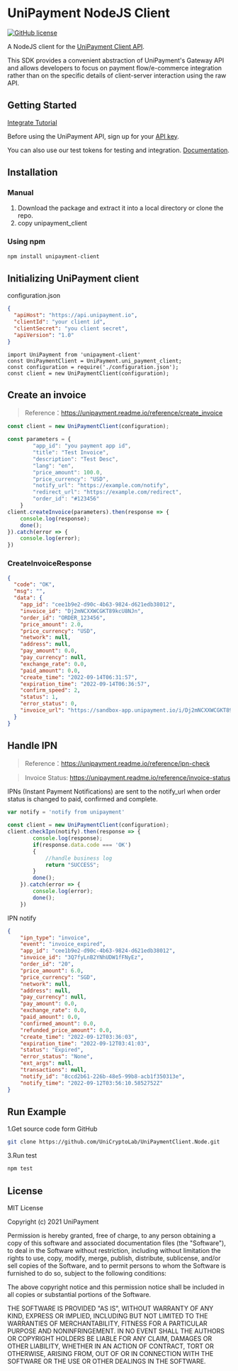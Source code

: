 # UniPayment NodeJS Client
[![GitHub license](https://img.shields.io/badge/license-MIT-blue.svg?style=flat-square)](https://github.com/UniCryptoLab/UniPaymentClient.Python/blob/main/UniPaymentClient/LICENSE.txt)

A NodeJS client for the [UniPayment Client API](https://unipayment.readme.io/reference/overview).  

This SDK provides a convenient abstraction of UniPayment's Gateway API and allows developers to focus on payment flow/e-commerce integration rather than on the specific details of client-server interaction using the raw API.


## Getting Started

[Integrate Tutorial](https://help.unipayment.io/en/articles/7851188-integrate-with-payment-gateway)

Before using the UniPayment API, sign up for your [API key](https://console.unipayment.io/).

You can also use our test tokens for testing and integration. [Documentation](https://help.unipayment.io/en/articles/8263248-how-to-use-testcoin).

## Installation

### Manual
1. Download the package and extract it into a local directory or clone the repo.
2. copy unipayment_client

### Using npm
```bash
npm install unipayment-client
```


## Initializing UniPayment client

configuration.json
```json
{
  "apiHost": "https://api.unipayment.io",
  "clientId": "your client id",
  "clientSecret": "you client secret",
  "apiVersion": "1.0"
}
```

```nodejs
import UniPayment from 'unipayment-client'
const UniPaymentClient = UniPayment.uni_payment_client;
const configuration = require('./configuration.json');
const client = new UniPaymentClient(configuration);

```

## Create an invoice
> Reference：https://unipayment.readme.io/reference/create_invoice

```javascript
const client = new UniPaymentClient(configuration);

const parameters = {
        "app_id": "you payment app id",
        "title": "Test Invoice",
        "description": "Test Desc",
        "lang": "en",
        "price_amount": 100.0,
        "price_currency": "USD",
        "notify_url": "https://example.com/notify",
        "redirect_url": "https://example.com/redirect",
        "order_id": "#123456"
    }
client.createInvoice(parameters).then(response => {
    console.log(response);
    done();
}).catch(error => {
    console.log(error);
})
```
### CreateInvoiceResponse

```json
{
  "code": "OK",
  "msg": "",
  "data": {
    "app_id": "cee1b9e2-d90c-4b63-9824-d621edb38012",
    "invoice_id": "Dj2mNCXXWCGKT89kcU8NJn",
    "order_id": "ORDER_123456",
    "price_amount": 2.0,
    "price_currency": "USD",
    "network": null,
    "address": null,
    "pay_amount": 0.0,
    "pay_currency": null,
    "exchange_rate": 0.0,
    "paid_amount": 0.0,
    "create_time": "2022-09-14T06:31:57",
    "expiration_time": "2022-09-14T06:36:57",
    "confirm_speed": 2,
    "status": 1,
    "error_status": 0,
    "invoice_url": "https://sandbox-app.unipayment.io/i/Dj2mNCXXWCGKT89kcU8NJn"
  }
}


```

## Handle IPN
> Reference：https://unipayment.readme.io/reference/ipn-check

> Invoice Status: https://unipayment.readme.io/reference/invoice-status

IPNs (Instant Payment Notifications) are sent to the notify_url when order status is changed to paid, confirmed and complete. 

```javascript
var notify = 'notify from unipayment'

const client = new UniPaymentClient(configuration);
client.checkIpn(notify).then(response => {
        console.log(response);
        if(response.data.code === 'OK')
        {
            //handle business log
            return "SUCCESS";
        }
        done();
    }).catch(error => {
        console.log(error);
        done();
    })

```

IPN notify
``` json
{
	"ipn_type": "invoice",
	"event": "invoice_expired",
	"app_id": "cee1b9e2-d90c-4b63-9824-d621edb38012",
	"invoice_id": "3Q7fyLnB2YNhUDW1fFNyEz",
	"order_id": "20",
	"price_amount": 6.0,
	"price_currency": "SGD",
	"network": null,
	"address": null,
	"pay_currency": null,
	"pay_amount": 0.0,
	"exchange_rate": 0.0,
	"paid_amount": 0.0,
	"confirmed_amount": 0.0,
	"refunded_price_amount": 0.0,
	"create_time": "2022-09-12T03:36:03",
	"expiration_time": "2022-09-12T03:41:03",
	"status": "Expired",
	"error_status": "None",
	"ext_args": null,
	"transactions": null,
	"notify_id": "8ccd2b61-226b-48e5-99b8-acb1f350313e",
	"notify_time": "2022-09-12T03:56:10.5852752Z"
}
```

## Run Example

1.Get source code form GitHub 
``` bash
git clone https://github.com/UniCryptoLab/UniPaymentClient.Node.git
```

3.Run test
``` bash
npm test
```

## License

MIT License

Copyright (c) 2021 UniPayment

Permission is hereby granted, free of charge, to any person obtaining a copy
of this software and associated documentation files (the "Software"), to deal
in the Software without restriction, including without limitation the rights
to use, copy, modify, merge, publish, distribute, sublicense, and/or sell
copies of the Software, and to permit persons to whom the Software is
furnished to do so, subject to the following conditions:

The above copyright notice and this permission notice shall be included in all
copies or substantial portions of the Software.

THE SOFTWARE IS PROVIDED "AS IS", WITHOUT WARRANTY OF ANY KIND, EXPRESS OR
IMPLIED, INCLUDING BUT NOT LIMITED TO THE WARRANTIES OF MERCHANTABILITY,
FITNESS FOR A PARTICULAR PURPOSE AND NONINFRINGEMENT. IN NO EVENT SHALL THE
AUTHORS OR COPYRIGHT HOLDERS BE LIABLE FOR ANY CLAIM, DAMAGES OR OTHER
LIABILITY, WHETHER IN AN ACTION OF CONTRACT, TORT OR OTHERWISE, ARISING FROM,
OUT OF OR IN CONNECTION WITH THE SOFTWARE OR THE USE OR OTHER DEALINGS IN THE
SOFTWARE.